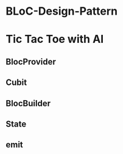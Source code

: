# BLoC-Design-Pattern

# Tic Tac Toe with AI
 
## BlocProvider 
## Cubit 
## BlocBuilder 
## State 
## emit  
